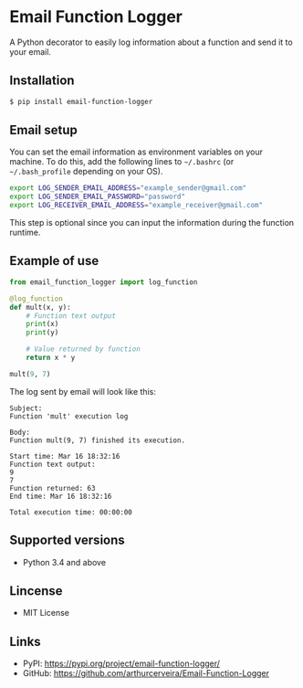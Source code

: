 # Email Function Logger

A Python decorator to easily log information about a function and send it to your email.

## Installation

```bash
$ pip install email-function-logger
```

## Email setup

You can set the email information as environment variables on your machine. To do this, add the following lines to `~/.bashrc` (or `~/.bash_profile` depending on your OS).

```bash
export LOG_SENDER_EMAIL_ADDRESS="example_sender@gmail.com"
export LOG_SENDER_EMAIL_PASSWORD="password"
export LOG_RECEIVER_EMAIL_ADDRESS="example_receiver@gmail.com"
```

This step is optional since you can input the information during the function runtime.

## Example of use

```python
from email_function_logger import log_function

@log_function
def mult(x, y):
    # Function text output
    print(x)
    print(y)

    # Value returned by function
    return x * y

mult(9, 7)
```

The log sent by email will look like this:

```
Subject:
Function 'mult' execution log

Body:
Function mult(9, 7) finished its execution.

Start time: Mar 16 18:32:16
Function text output:
9
7
Function returned: 63
End time: Mar 16 18:32:16

Total execution time: 00:00:00
```

## Supported versions

- Python 3.4 and above

## Lincense

- MIT License

## Links

- PyPI: https://pypi.org/project/email-function-logger/
- GitHub: https://github.com/arthurcerveira/Email-Function-Logger
